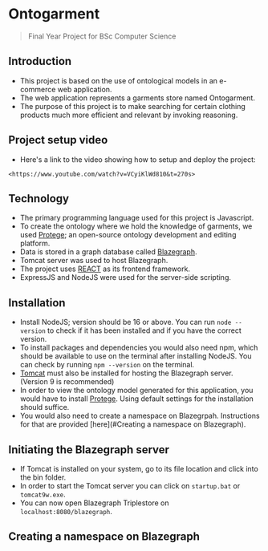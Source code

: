 # Ontogarment

> Final Year Project for BSc Computer Science

## Introduction

- This project is based on the use of ontological models in an e-commerce web application.
- The web application represents a garments store named Ontogarment.
- The purpose of this project is to make searching for certain clothing products much more efficient and relevant by invoking reasoning.

## Project setup video

- Here's a link to the video showing how to setup and deploy the project:

~~~
<https://www.youtube.com/watch?v=VCyiKlWd810&t=270s>
~~~

## Technology

- The primary programming language used for this project is Javascript.
- To create the ontology where we hold the knowledge of garments, we used [Protege](https://protege.stanford.edu/); an open-source ontology development and editing platform.
- Data is stored in a graph database called [Blazegraph](https://blazegraph.com/).
- Tomcat server was used to host Blazegraph.
- The project uses [REACT](https://react.dev/) as its frontend framework.
- ExpressJS and NodeJS were used for the server-side scripting.

## Installation

- Install NodeJS; version should be 16 or above. You can run `node --version` to check if it has been installed and if you have the correct version.
- To install packages and dependencies you would also need npm, which should be available to use on the terminal after installing NodeJS. You can check by running `npm --version` on the terminal.
- [Tomcat](https://tomcat.apache.org/download-90.cgi) must also be installed for hosting the Blazegraph server. (Version 9 is recommended)
- In order to view the ontology model generated for this application, you would have to install [Protege](https://protege.stanford.edu/). Using default settings for the installation should suffice.
- You would also need to create a namespace on Blazegrpah. Instructions for that are provided [here](#Creating a namespace on Blazegraph).

## Initiating the Blazegraph server

- If Tomcat is installed on your system, go to its file location and click into the bin folder.
- In order to start the Tomcat server you can click on `startup.bat` or `tomcat9w.exe`.
- You can now open Blazegraph Triplestore on `localhost:8080/blazegraph`.

## Creating a namespace on Blazegraph

